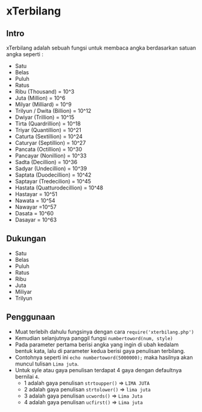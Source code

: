 # xTerbilang

## Intro
xTerbilang adalah sebuah fungsi untuk membaca angka berdasarkan satuan angka seperti :
- Satu
- Belas
- Puluh
- Ratus
- Ribu (Thousand) = 10^3
- Juta (Million) = 10^6
- Milyar (Milliard) = 10^9
- Trilyun / Dwita (Billion) = 10^12
- Dwiyar (Trillion) = 10^15
- Tirta (Quardrillion) = 10^18
- Triyar (Quantillion) = 10^21
- Caturta (Sextillion) = 10^24
- Caturyar (Septillion) = 10^27
- Pancata (Octillion) = 10^30
- Pancayar (Nonillion) = 10^33
- Sadta (Decillion) = 10^36
- Sadyar (Undecillion) = 10^39
- Saptata (Duodecillion) = 10^42
- Saptayar (Tredecilion) = 10^45
- Hastata (Quatturodecillion) = 10^48
- Hastayar = 10^51
- Nawata = 10^54
- Nawayar =10^57
- Dasata = 10^60
- Dasayar = 10^63

## Dukungan
- Satu
- Belas
- Puluh
- Ratus
- Ribu
- Juta
- Miliyar
- Trilyun

## Penggunaan
- Muat terlebih dahulu fungsinya dengan cara ``require('xterbilang.php')``
- Kemudian selanjutnya panggil fungsi ``numbertoword(num, style)``
- Pada parameter pertama berisi angka yang ingin di ubah kedalam bentuk kata, lalu di parameter kedua berisi gaya penulisan terbilang.
- Contohnya seperti ini ``echo numbertoword(5000000);`` maka hasilnya akan muncul tulisan ``Lima juta``.
- Untuk syle atau gaya penulisan terdapat 4 gaya dengan defaultnya bernilai ``4``.
  - 1 adalah gaya penulisan ``strtoupper()`` => ``LIMA JUTA``
  - 2 adalah gaya penulisan ``strtolower()`` => ``lima juta``
  - 3 adalah gaya penulisan ``ucwords()`` => ``Lima Juta``
  - 4 adalah gaya penulisan ``ucfirst()`` => ``Lima juta``
